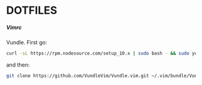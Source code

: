 # DOTFILES

##### Vimrc

Vundle. First go:
```bash
curl -sL https://rpm.nodesource.com/setup_10.x | sudo bash - && sudo yum install nodejs cmake python3-pip
```

and then:

```bash
git clone https://github.com/VundleVim/Vundle.vim.git ~/.vim/bundle/Vundle.vim
```

